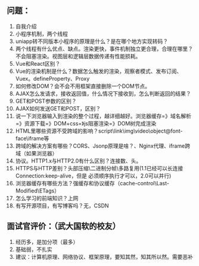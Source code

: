 ## 问题：

1. 自我介绍
2. 小程序机制，两个线程
3. uniapp转不同版本小程序的原理是什么？是在哪个地方实现转码？
4. 两个线程有什么优点、缺点。渲染更快，事件机制独立更合理，合理在哪里？不会阻塞渲染。视图层和逻辑层数据传递有性能损耗。
5. Vue和React区别？
6. Vue的渲染机制是什么？数据怎么触发的渲染，观察者模式、发布订阅、Vuex。defineProperty、Proxy
7. 如何修改DOM？会不会不用框架直接删除一个DOM节点。
8. AJAX怎么发请求，接收返回值，什么情况下接收到，怎么判断返回的结果？
9. GET和POST参数的区别？
10. AJAX如何发送GET和POST，区别？
11. 说一下浏览器输入到渲染的整个过程，越详细越好。浏览器缓存=》域名解析=》资源下载=》DOM+css=》js阻塞渲染=》DOM树完成渲染
12. HTML里哪些资源不受跨域的影响？script\link\img\video\object\@font-face\iframe等
13. 跨域的解决方案有哪些？CORS、Jsonp原理是啥？、Nginx代理、iframe跨域（如果浏览器）
14. 协议。HTTP1.x与HTTP2.0有什么区别？连接数、头。
15. HTTPS与HTTP差别？头部压缩\二进制分帧\多路复用(1.1已经可以长连接Connection:keep-alive，但是 必须顺序执行才可以，2.0可以并行)
16. 浏览器缓存有哪些方法？强缓存和协议缓存（cache-control\Last-Modified\ETags）
17. 怎么学习的前端知识？上网
18. 有写开源项目，有写博客吗？无，CSDN

## 面试官评价：（武大国软的校友）

1. 经历多，是加分项（最多）
2. 基础弱，不扎实
3. 建议：计算机原理、网络协议、框架原理，要知其然，知其所以然。需要恶补
